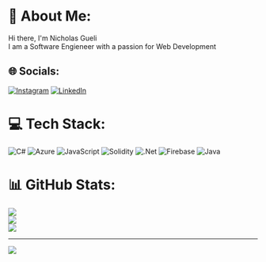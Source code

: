 # 💫 About Me:
Hi there, I'm Nicholas Gueli<br>I am a Software Engieneer with a passion for Web Development 


## 🌐 Socials:
[![Instagram](https://img.shields.io/badge/Instagram-%23E4405F.svg?logo=Instagram&logoColor=white)](https://instagram.com/niko_olas) [![LinkedIn](https://img.shields.io/badge/LinkedIn-%230077B5.svg?logo=linkedin&logoColor=white)](https://linkedin.com/in/nicholas-gueli-4468a117b) 

# 💻 Tech Stack:
![C#](https://img.shields.io/badge/c%23-%23239120.svg?style=for-the-badge&logo=c-sharp&logoColor=white) ![Azure](https://img.shields.io/badge/azure-%230072C6.svg?style=for-the-badge&logo=azure-devops&logoColor=white) ![JavaScript](https://img.shields.io/badge/javascript-%23323330.svg?style=for-the-badge&logo=javascript&logoColor=%23F7DF1E) ![Solidity](https://img.shields.io/badge/Solidity-%23363636.svg?style=for-the-badge&logo=solidity&logoColor=white) ![.Net](https://img.shields.io/badge/.NET-5C2D91?style=for-the-badge&logo=.net&logoColor=white) ![Firebase](https://img.shields.io/badge/firebase-%23039BE5.svg?style=for-the-badge&logo=firebase) ![Java](https://img.shields.io/badge/java-%23ED8B00.svg?style=for-the-badge&logo=java&logoColor=white)
# 📊 GitHub Stats:
![](https://github-readme-stats.vercel.app/api?username=niko-olas&theme=dark&hide_border=false&include_all_commits=false&count_private=false)<br/>
![](https://github-readme-streak-stats.herokuapp.com/?user=niko-olas&theme=dark&hide_border=false)<br/>
![](https://github-readme-stats.vercel.app/api/top-langs/?username=niko-olas&theme=dark&hide_border=false&include_all_commits=false&count_private=false&layout=compact)


---
[![](https://visitcount.itsvg.in/api?id=niko-olas&icon=2&color=1)](https://visitcount.itsvg.in)

<!-- Proudly created with GPRM ( https://gprm.itsvg.in ) -->
